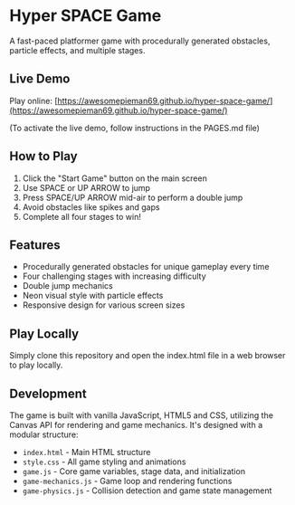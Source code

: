 # Hyper SPACE Game

A fast-paced platformer game with procedurally generated obstacles, particle effects, and multiple stages.

## Live Demo

Play online: [https://awesomepieman69.github.io/hyper-space-game/](https://awesomepieman69.github.io/hyper-space-game/)

(To activate the live demo, follow instructions in the PAGES.md file)

## How to Play

1. Click the "Start Game" button on the main screen
2. Use SPACE or UP ARROW to jump
3. Press SPACE/UP ARROW mid-air to perform a double jump
4. Avoid obstacles like spikes and gaps
5. Complete all four stages to win!

## Features

- Procedurally generated obstacles for unique gameplay every time
- Four challenging stages with increasing difficulty
- Double jump mechanics
- Neon visual style with particle effects
- Responsive design for various screen sizes

## Play Locally

Simply clone this repository and open the index.html file in a web browser to play locally.


## Development

The game is built with vanilla JavaScript, HTML5 and CSS, utilizing the Canvas API for rendering and game mechanics. It's designed with a modular structure:

- `index.html` - Main HTML structure
- `style.css` - All game styling and animations
- `game.js` - Core game variables, stage data, and initialization
- `game-mechanics.js` - Game loop and rendering functions
- `game-physics.js` - Collision detection and game state management
